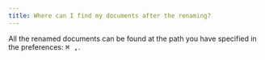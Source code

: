 ```yaml
---
title: Where can I find my documents after the renaming?
---
```


All the renamed documents can be found at the path you have specified in the preferences: <kbd>⌘ ,</kbd>.
